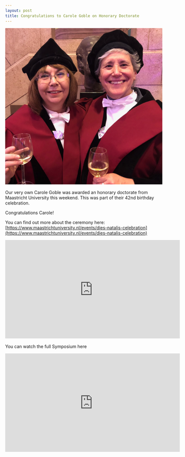 ```yaml
---
layout: post
title: Congratulations to Carole Goble on Honorary Doctorate
---
```


![Carole doctorate](/img/news/carole-honorary-doctorate.png)

Our very own Carole Goble was awarded an honorary doctorate from Maastricht University this weekend. This was part of their 42nd birthday celebration.

Congratulations Carole!

You can find out more about the ceremony here:
[https://www.maastrichtuniversity.nl/events/dies-natalis-celebration](https://www.maastrichtuniversity.nl/events/dies-natalis-celebration)

<iframe width="560" height="315" src="https://www.youtube.com/embed/vti4Zk5bPaA" frameborder="0" allow="autoplay; encrypted-media" allowfullscreen=""></iframe>

You can watch the full Symposium here

<iframe src="https://www.youtube.com/embed/JN9eMMtCHf8" width="560" height="315" frameborder="0" allowfullscreen="allowfullscreen"></iframe>